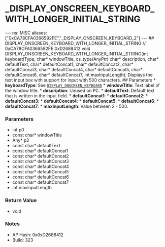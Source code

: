 # _DISPLAY_ONSCREEN_KEYBOARD_WITH_LONGER_INITIAL_STRING

--- ns: MISC aliases: ["0xCA78CFA0366592FE","_DISPLAY_ONSCREEN_KEYBOARD_2"] --- ## DISPLAY_ONSCREEN_KEYBOARD_WITH_LONGER_INITIAL_STRING  // 0xCA78CFA0366592FE 0xD2688412 void DISPLAY_ONSCREEN_KEYBOARD_WITH_LONGER_INITIAL_STRING(int keyboardType, char* windowTitle, cs_type(AnyPtr) char* description, char* defaultText, char* defaultConcat1, char* defaultConcat2, char* defaultConcat3, char* defaultConcat4, char* defaultConcat5, char* defaultConcat6, char* defaultConcat7, int maxInputLength);  Displays the text input box with support for input with 500 characters.  ## Parameters * **keyboardType**: See [`DISPLAY_ONSCREEN_KEYBOARD`](#_0x00DC833F2568DBF6) * **windowTitle**: Text label of the window title. * **description**: Unused on PC. * **defaultText**: Default text that is written in the input field. * **defaultConcat1**: * **defaultConcat2**: * **defaultConcat3**: * **defaultConcat4**: * **defaultConcat5**: * **defaultConcat6**: * **defaultConcat7**: * **maxInputLength**: Value between 2 - 500.

### Parameters
* int p0
* const char* windowTitle
* Any* p2
* const char* defaultText
* const char* defaultConcat1
* const char* defaultConcat2
* const char* defaultConcat3
* const char* defaultConcat4
* const char* defaultConcat5
* const char* defaultConcat6
* const char* defaultConcat7
* int maxInputLength

### Return Value
* void

### Notes
* AP Hash: 0x0xD2688412
* Build: 323

